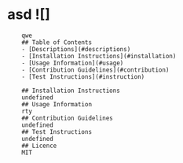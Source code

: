 # asd ![]
        qwe
        ## Table of Contents
        - [Descriptions](#descriptions)
        - [Installation Instructions](#installation)
        - [Usage Information](#usage)
        - [Contribution Guidelines](#contribution)
        - [Test Instructions](#instruction)

        ## Installation Instructions
        undefined
        ## Usage Information
        rty
        ## Contribution Guidelines
        undefined
        ## Test Instructions
        undefined
        ## Licence
        MIT

        
        
        